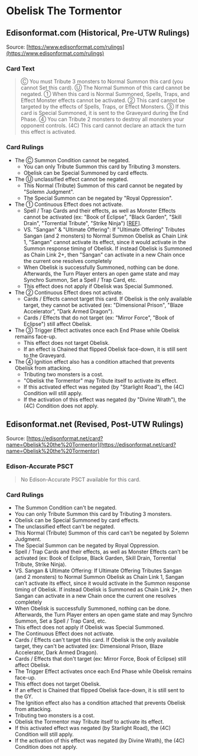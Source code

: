 # Obelisk The Tormentor

## Edisonformat.com (Historical, Pre-UTW Rulings)

Source: [https://www.edisonformat.com/rulings](https://www.edisonformat.com/rulings)

### Card Text

> Ⓒ You must Tribute 3 monsters to Normal Summon this card (you cannot Set this card). Ⓤ The Normal Summon of this card cannot be negated. ① When this card is Normal Summoned, Spells, Traps, and Effect Monster effects cannot be activated. ② This card cannot be targeted by the effects of Spells, Traps, or Effect Monsters. ③ If this card is Special Summoned, it is sent to the Graveyard during the End Phase. ④ You can Tribute 2 monsters to destroy all monsters your opponent controls. (4C) This card cannot declare an attack the turn this effect is activated.

### Card Rulings

*   The Ⓒ Summon Condition cannot be negated.
    *   You can only Tribute Summon this card by Tributing 3 monsters.
    *   Obelisk can be Special Summoned by card effects.
*   The Ⓤ unclassified effect cannot be negated.
    *   This Normal (Tribute) Summon of this card cannot be negated by "Solemn Judgment".
    *   The Special Summon can be negated by "Royal Oppression".
*   The ① Continuous Effect does not activate.
    *   Spell / Trap Cards and their effects, as well as Monster Effects cannot be activated (ex: "Book of Eclipse", "Black Garden", "Skill Drain", "Torrential Tribute", "Strike Ninja") \[[REF](https://yugioh.fandom.com/wiki/Forum:Obelisk_the_Tormenter_vs._Black_Garden)\].
    *   VS. "Sangan" & "Ultimate Offering": If "Ultimate Offering" Tributes Sangan (and 2 monsters) to Normal Summon Obelisk as Chain Link 1, "Sangan" cannot activate its effect, since it would activate in the Summon response timing of Obelisk. If instead Obelisk is Summoned as Chain Link 2+, then "Sangan" can activate in a new Chain once the current one resolves completely
    *   When Obelisk is successfully Summoned, nothing can be done. Afterwards, the Turn Player enters an open game state and may Synchro Summon, Set a Spell / Trap Card, etc.
    *   This effect does not apply if Obelisk was Special Summoned.
*   The ② Continuous Effect does not activate.
    *   Cards / Effects cannot target this card. If Obelisk is the only available target, they cannot be activated (ex: "Dimensional Prison", "Blaze Accelerator", "Dark Armed Dragon").
    *   Cards / Effects that do not target (ex: "Mirror Force", "Book of Eclipse") still affect Obelisk.
*   The ③ Trigger Effect activates once each End Phase while Obelisk remains face-up.
    *   This effect does not target Obelisk.
    *   If an effect is Chained that flipped Obelisk face-down, it is still sent to the Graveyard.
*   The ④ Ignition effect also has a condition attached that prevents Obelisk from attacking.
    *   Tributing two monsters is a cost.
    *   "Obelisk the Tormentor" may Tribute itself to activate its effect.
    *   If this activated effect was negated (by "Starlight Road"), the (4C) Condition will still apply.
    *   If the activation of this effect was negated (by "Divine Wrath"), the (4C) Condition does not apply.

## Edisonformat.net (Revised, Post-UTW Rulings)

Source: [https://edisonformat.net/card?name=Obelisk%20the%20Tormentor](https://edisonformat.net/card?name=Obelisk%20the%20Tormentor)

### Edison-Accurate PSCT

> No Edison-Accurate PSCT available for this card.

### Card Rulings

*   The Summon Condition can't be negated.
*   You can only Tribute Summon this card by Tributing 3 monsters.
*   Obelisk can be Special Summoned by card effects.
*   The unclassified effect can't be negated.
*   This Normal (Tribute) Summon of this card can't be negated by Solemn Judgment.
*   The Special Summon can be negated by Royal Oppression.
*   Spell / Trap Cards and their effects, as well as Monster Effects can't be activated (ex: Book of Eclipse, Black Garden, Skill Drain, Torrential Tribute, Strike Ninja).
*   VS. Sangan & Ultimate Offering: If Ultimate Offering Tributes Sangan (and 2 monsters) to Normal Summon Obelisk as Chain Link 1, Sangan can't activate its effect, since it would activate in the Summon response timing of Obelisk. If instead Obelisk is Summoned as Chain Link 2+, then Sangan can activate in a new Chain once the current one resolves completely
*   When Obelisk is successfully Summoned, nothing can be done. Afterwards, the Turn Player enters an open game state and may Synchro Summon, Set a Spell / Trap Card, etc.
*   This effect does not apply if Obelisk was Special Summoned.
*   The Continuous Effect does not activate.
*   Cards / Effects can't target this card. If Obelisk is the only available target, they can't be activated (ex: Dimensional Prison, Blaze Accelerator, Dark Armed Dragon).
*   Cards / Effects that don't target (ex: Mirror Force, Book of Eclipse) still affect Obelisk.
*   The Trigger Effect activates once each End Phase while Obelisk remains face-up.
*   This effect does not target Obelisk.
*   If an effect is Chained that flipped Obelisk face-down, it is still sent to the GY.
*   The Ignition effect also has a condition attached that prevents Obelisk from attacking.
*   Tributing two monsters is a cost.
*   Obelisk the Tormentor may Tribute itself to activate its effect.
*   If this activated effect was negated (by Starlight Road), the (4C) Condition will still apply.
*   If the activation of this effect was negated (by Divine Wrath), the (4C) Condition does not apply.
            